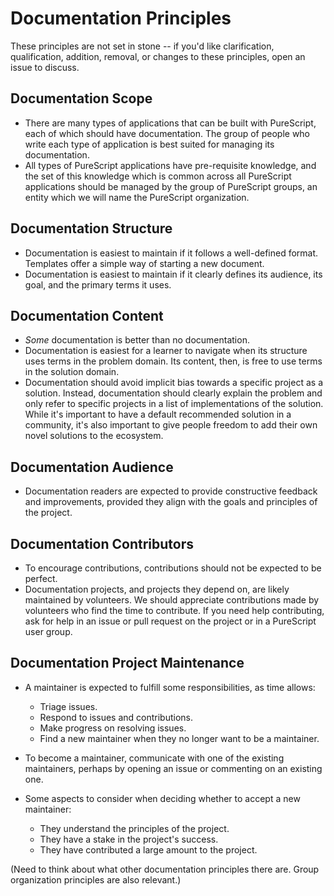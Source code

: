 # Documentation Principles

These principles are not set in stone -- if you'd like clarification, qualification, addition, removal, or changes to these principles, open an issue to discuss.

## Documentation Scope

- There are many types of applications that can be built with PureScript, each of which should have documentation. The group of people who write each type of application is best suited for managing its documentation.
- All types of PureScript applications have pre-requisite knowledge, and the set of this knowledge which is common across all PureScript applications should be managed by the group of PureScript groups, an entity which we will name the PureScript organization.

## Documentation Structure

- Documentation is easiest to maintain if it follows a well-defined format. Templates offer a simple way of starting a new document.
- Documentation is easiest to maintain if it clearly defines its audience, its goal, and the primary terms it uses.

## Documentation Content

- *Some* documentation is better than no documentation.
- Documentation is easiest for a learner to navigate when its structure uses terms in the problem domain. Its content, then, is free to use terms in the solution domain.
- Documentation should avoid implicit bias towards a specific project as a solution. Instead, documentation should clearly explain the problem and only refer to specific projects in a list of implementations of the solution. While it's important to have a default recommended solution in a community, it's also important to give people freedom to add their own novel solutions to the ecosystem.

## Documentation Audience

- Documentation readers are expected to provide constructive feedback and improvements, provided they align with the goals and principles of the project.

## Documentation Contributors

- To encourage contributions, contributions should not be expected to be perfect.
- Documentation projects, and projects they depend on, are likely maintained by volunteers. We should appreciate contributions made by volunteers who find the time to contribute. If you need help contributing, ask for help in an issue or pull request on the project or in a PureScript user group.

## Documentation Project Maintenance

- A maintainer is expected to fulfill some responsibilities, as time allows:
    - Triage issues.
    - Respond to issues and contributions.
    - Make progress on resolving issues.
    - Find a new maintainer when they no longer want to be a maintainer.

- To become a maintainer, communicate with one of the existing maintainers, perhaps by opening an issue or commenting on an existing one.
- Some aspects to consider when deciding whether to accept a new maintainer:
    - They understand the principles of the project.
    - They have a stake in the project's success.
    - They have contributed a large amount to the project.


(Need to think about what other documentation principles there are. Group organization principles are also relevant.)
